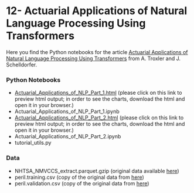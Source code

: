 # 12- Actuarial Applications of Natural Language Processing Using Transformers

Here you find the Python notebooks for the article [Actuarial Applications of Natural Language Processing Using Transformers](https://arxiv.org/abs/2206.02014) from A. Troxler and J. Schelldorfer.

### Python Notebooks
- [Actuarial_Applications_of_NLP_Part_1.html](https://htmlpreview.github.io/?https://github.com/JSchelldorfer/ActuarialDataScience/blob/master/12%20-%20NLP%20Using%20Transformers/Actuarial_Applications_of_NLP_Part_1.html) (please click on this link to preview html output; in order to see the charts, download the html and open it in your browser.)
- Actuarial_Applications_of_NLP_Part_1.ipynb
- [Actuarial_Applications_of_NLP_Part_2.html](https://htmlpreview.github.io/?https://github.com/JSchelldorfer/ActuarialDataScience/blob/master/12%20-%20NLP%20Using%20Transformers/Actuarial_Applications_of_NLP_Part_2.html) (please click on this link to preview html output; in order to see the charts, download the html and open it in your browser.)
- Actuarial_Applications_of_NLP_Part_2.ipynb
- tutorial_utils.py

### Data
- NHTSA_NMVCCS_extract.parquet.gzip (original data available [here](https://www.nhtsa.gov/node/97996/2926))
- peril.training.csv (copy of the original data from [here](https://github.com/OpenActTexts/Loss-Data-Analytics/tree/master/Data))
- peril.validation.csv (copy of the original data from [here](https://github.com/OpenActTexts/Loss-Data-Analytics/tree/master/Data))
